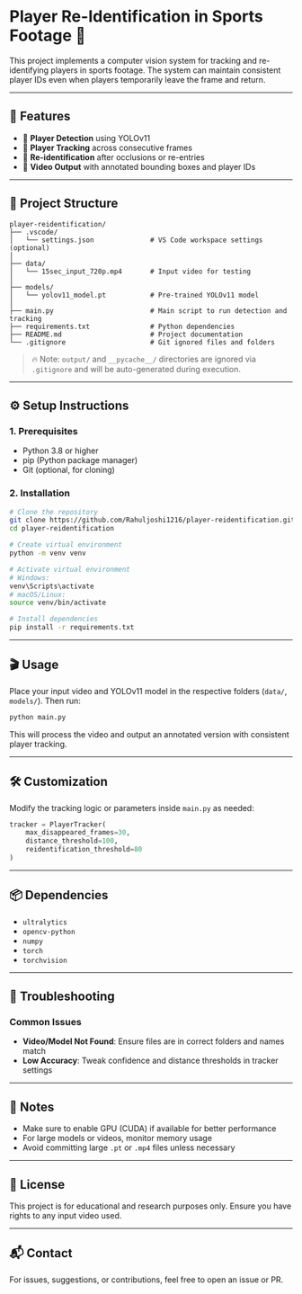 # Player Re-Identification in Sports Footage 🎯

This project implements a computer vision system for tracking and re-identifying players in sports footage. The system can maintain consistent player IDs even when players temporarily leave the frame and return.

---

## 🚀 Features

- 🎯 **Player Detection** using YOLOv11
- 🔁 **Player Tracking** across consecutive frames
- 🧠 **Re-identification** after occlusions or re-entries
- 🎥 **Video Output** with annotated bounding boxes and player IDs

---

## 📁 Project Structure

```
player-reidentification/
├── .vscode/
│   └── settings.json              # VS Code workspace settings (optional)
│
├── data/
│   └── 15sec_input_720p.mp4       # Input video for testing
│
├── models/
│   └── yolov11_model.pt           # Pre-trained YOLOv11 model
│
├── main.py                        # Main script to run detection and tracking
├── requirements.txt               # Python dependencies
├── README.md                      # Project documentation
└── .gitignore                     # Git ignored files and folders
```

> 🔥 Note: `output/` and `__pycache__/` directories are ignored via `.gitignore` and will be auto-generated during execution.

---

## ⚙️ Setup Instructions

### 1. Prerequisites

- Python 3.8 or higher
- pip (Python package manager)
- Git (optional, for cloning)

### 2. Installation

```bash
# Clone the repository
git clone https://github.com/Rahuljoshi1216/player-reidentification.git
cd player-reidentification

# Create virtual environment
python -m venv venv

# Activate virtual environment
# Windows:
venv\Scripts\activate
# macOS/Linux:
source venv/bin/activate

# Install dependencies
pip install -r requirements.txt
```

---

## 🎬 Usage

Place your input video and YOLOv11 model in the respective folders (`data/`, `models/`). Then run:

```bash
python main.py
```

This will process the video and output an annotated version with consistent player tracking.

---

## 🛠️ Customization

Modify the tracking logic or parameters inside `main.py` as needed:

```python
tracker = PlayerTracker(
    max_disappeared_frames=30,
    distance_threshold=100,
    reidentification_threshold=80
)
```

---

## 📦 Dependencies

- `ultralytics`
- `opencv-python`
- `numpy`
- `torch`
- `torchvision`

---

## 🧪 Troubleshooting

### Common Issues

- **Video/Model Not Found**: Ensure files are in correct folders and names match
- **Low Accuracy**: Tweak confidence and distance thresholds in tracker settings

---

## 📌 Notes

- Make sure to enable GPU (CUDA) if available for better performance
- For large models or videos, monitor memory usage
- Avoid committing large `.pt` or `.mp4` files unless necessary

---

## 📜 License

This project is for educational and research purposes only. Ensure you have rights to any input video used.

---

## 📬 Contact

For issues, suggestions, or contributions, feel free to open an issue or PR.
